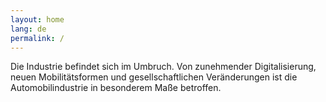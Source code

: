 ```yaml
---
layout: home
lang: de
permalink: /
---
```


Die Industrie befindet sich im Umbruch. Von zunehmender Digitalisierung, neuen Mobilitätsformen und gesellschaftlichen Veränderungen ist die Automobilindustrie in besonderem Maße betroffen.

